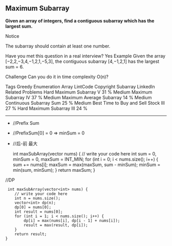 ## Maximum Subarray  ##
**Given an array of integers, find a contiguous subarray which has the largest sum.**

Notice

The subarray should contain at least one number.

Have you met this question in a real interview? Yes
Example
Given the array [−2,2,−3,4,−1,2,1,−5,3], the contiguous subarray [4,−1,2,1] has the largest sum = 6.

Challenge 
Can you do it in time complexity O(n)?

Tags 
Greedy Enumeration Array LintCode Copyright Subarray LinkedIn
Related Problems 
Hard Maximum Subarray V 31 %
Medium Maximum Subarray IV 37 %
Medium Maximum Average Subarray 14 %
Medium Continuous Subarray Sum 25 %
Medium Best Time to Buy and Sell Stock III 27 %
Hard Maximum Subarray III 24 %

----------

- //Prefix Sum
- //PrefixSum[0] = 0 => minSum = 0
- //后-前 最大

	int maxSubArray(vector<int> nums) {
	        // write your code here 
	        int sum = 0, minSum = 0, maxSum = INT_MIN;
	        for (int i = 0; i < nums.size(); i++) {
	            sum += nums[i];
	            maxSum = max(maxSum, sum - minSum);
	            minSum = min(sum, minSum);
	        }
	        return maxSum;
	}

//DP

	 int maxSubArray(vector<int> nums) {
	    // write your code here
	    int n = nums.size();
	    vector<int> dp(n);
	    dp[0] = nums[0];
	    int result = nums[0];
	    for (int i = 1; i < nums.size(); i++) {
	        dp[i] = max(nums[i], dp[i - 1] + nums[i]); 
	        result = max(result, dp[i]);
	    }
	    return result;
	}